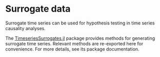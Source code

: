 # Surrogate data

Surrogate time series can be used for hypothesis testing in time series causality analyses. 

The [TimeseriesSurrogates.jl](https://github.com/JuliaDynamics/Entropies.jl) package provides methods for generating surrogate time series. Relevant methods are re-exported here for convenience. For more details, see its package documentation.